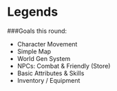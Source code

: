# Legends

###Goals this round:
* Character Movement
* Simple Map
* World Gen System
* NPCs: Combat & Friendly (Store)
* Basic Attributes & Skills
* Inventory / Equipment
